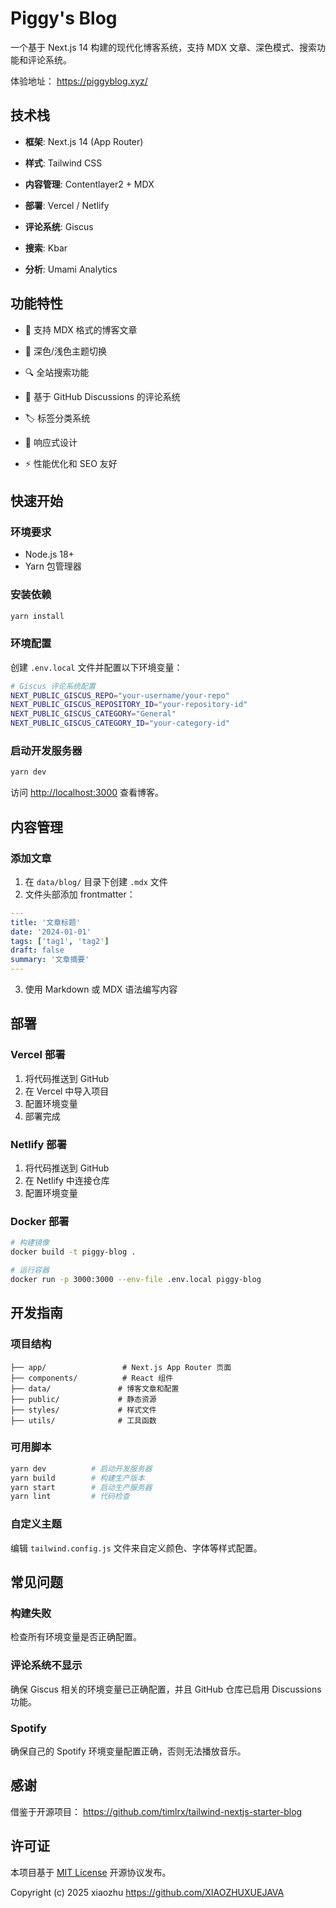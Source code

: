 # Piggy's Blog

一个基于 Next.js 14 构建的现代化博客系统，支持 MDX 文章、深色模式、搜索功能和评论系统。

体验地址： https://piggyblog.xyz/

## 技术栈

- **框架**: Next.js 14 (App Router)
- **样式**: Tailwind CSS
- **内容管理**: Contentlayer2 + MDX

- **部署**: Vercel / Netlify
- **评论系统**: Giscus
- **搜索**: Kbar
- **分析**: Umami Analytics

## 功能特性

- 📝 支持 MDX 格式的博客文章
- 🌙 深色/浅色主题切换
- 🔍 全站搜索功能
- 💬 基于 GitHub Discussions 的评论系统

- 🏷️ 标签分类系统
- 📱 响应式设计
- ⚡ 性能优化和 SEO 友好

## 快速开始

### 环境要求

- Node.js 18+
- Yarn 包管理器

### 安装依赖

```bash
yarn install
```

### 环境配置

创建 `.env.local` 文件并配置以下环境变量：

```bash
# Giscus 评论系统配置
NEXT_PUBLIC_GISCUS_REPO="your-username/your-repo"
NEXT_PUBLIC_GISCUS_REPOSITORY_ID="your-repository-id"
NEXT_PUBLIC_GISCUS_CATEGORY="General"
NEXT_PUBLIC_GISCUS_CATEGORY_ID="your-category-id"

```

### 启动开发服务器

```bash
yarn dev
```

访问 [http://localhost:3000](http://localhost:3000) 查看博客。

## 内容管理

### 添加文章

1. 在 `data/blog/` 目录下创建 `.mdx` 文件
2. 文件头部添加 frontmatter：

```yaml
---
title: '文章标题'
date: '2024-01-01'
tags: ['tag1', 'tag2']
draft: false
summary: '文章摘要'
---
```

3. 使用 Markdown 或 MDX 语法编写内容

## 部署

### Vercel 部署

1. 将代码推送到 GitHub
2. 在 Vercel 中导入项目
3. 配置环境变量
4. 部署完成

### Netlify 部署

1. 将代码推送到 GitHub
2. 在 Netlify 中连接仓库
3. 配置环境变量

### Docker 部署

```bash
# 构建镜像
docker build -t piggy-blog .

# 运行容器
docker run -p 3000:3000 --env-file .env.local piggy-blog
```

## 开发指南

### 项目结构

```
├── app/                 # Next.js App Router 页面
├── components/          # React 组件
├── data/               # 博客文章和配置
├── public/             # 静态资源
├── styles/             # 样式文件
├── utils/              # 工具函数
```

### 可用脚本

```bash
yarn dev          # 启动开发服务器
yarn build        # 构建生产版本
yarn start        # 启动生产服务器
yarn lint         # 代码检查
```

### 自定义主题

编辑 `tailwind.config.js` 文件来自定义颜色、字体等样式配置。

## 常见问题

### 构建失败

检查所有环境变量是否正确配置。

### 评论系统不显示

确保 Giscus 相关的环境变量已正确配置，并且 GitHub 仓库已启用 Discussions 功能。

### Spotify

确保自己的 Spotify 环境变量配置正确，否则无法播放音乐。

## 感谢

借鉴于开源项目： https://github.com/timlrx/tailwind-nextjs-starter-blog

## 许可证

本项目基于 [MIT License](./LICENSE) 开源协议发布。

Copyright (c) 2025 xiaozhu <https://github.com/XIAOZHUXUEJAVA>
